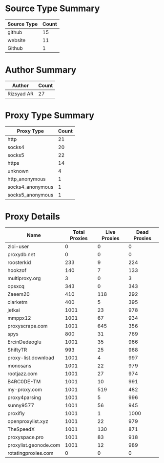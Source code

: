 # Source Type Summary

| Source Type | Count |
|-------------|-------|
| github | 15 |
| website | 11 |
| Github | 1 |


# Author Summary

| Author | Count |
|--------|-------|
| Rizsyad AR | 27 |


# Proxy Type Summary

| Proxy Type | Count |
|------------|-------|
| http | 21 |
| socks4 | 20 |
| socks5 | 22 |
| https | 14 |
| unknown | 4 |
| http_anonymous | 1 |
| socks4_anonymous | 1 |
| socks5_anonymous | 1 |


# Proxy Details

| Name | Total Proxies | Live Proxies | Dead Proxies |
|------|---------------|--------------|---------------|
| zloi-user | 0 | 0 | 0 |
| proxydb.net | 0 | 0 | 0 |
| roosterkid | 233 | 9 | 224 |
| hookzof | 140 | 7 | 133 |
| multiproxy.org | 3 | 0 | 3 |
| opsxcq | 343 | 0 | 343 |
| Zaeem20 | 410 | 118 | 292 |
| clarketm | 400 | 5 | 395 |
| jetkai | 1001 | 23 | 978 |
| mmppx12 | 1001 | 67 | 934 |
| proxyscrape.com | 1001 | 645 | 356 |
| spys | 800 | 31 | 769 |
| ErcinDedeoglu | 1001 | 35 | 966 |
| ShiftyTR | 993 | 25 | 968 |
| proxy-list.download | 1001 | 4 | 997 |
| monosans | 1001 | 22 | 979 |
| rootjazz.com | 1001 | 27 | 974 |
| B4RC0DE-TM | 1001 | 10 | 991 |
| my-proxy.com | 1001 | 519 | 482 |
| proxy4parsing | 1001 | 5 | 996 |
| sunny9577 | 1001 | 56 | 945 |
| proxifly | 1001 | 1 | 1000 |
| openproxylist.xyz | 1001 | 22 | 979 |
| TheSpeedX | 1001 | 130 | 871 |
| proxyspace.pro | 1001 | 83 | 918 |
| proxylist.geonode.com | 1001 | 12 | 989 |
| rotatingproxies.com | 0 | 0 | 0 |
